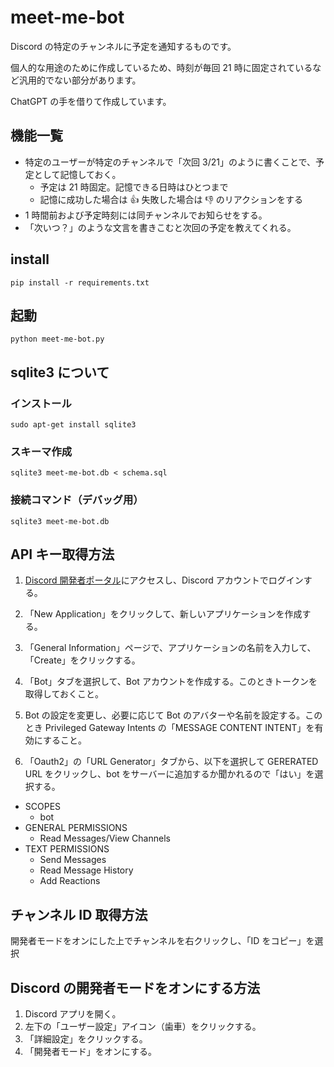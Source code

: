 # meet-me-bot

Discord の特定のチャンネルに予定を通知するものです。

個人的な用途のために作成しているため、時刻が毎回 21 時に固定されているなど汎用的でない部分があります。

ChatGPT の手を借りて作成しています。

## 機能一覧

- 特定のユーザーが特定のチャンネルで「次回 3/21」のように書くことで、予定として記憶しておく。
  - 予定は 21 時固定。記憶できる日時はひとつまで
  - 記憶に成功した場合は 👍 失敗した場合は 👎 のリアクションをする
- 1 時間前および予定時刻には同チャンネルでお知らせをする。
- 「次いつ？」のような文言を書きこむと次回の予定を教えてくれる。

## install

```
pip install -r requirements.txt
```

## 起動

```
python meet-me-bot.py
```

## sqlite3 について

### インストール

```
sudo apt-get install sqlite3
```

### スキーマ作成

```
sqlite3 meet-me-bot.db < schema.sql
```

### 接続コマンド（デバッグ用）

```
sqlite3 meet-me-bot.db
```

## API キー取得方法

1. [Discord 開発者ポータル](https://discord.com/developers/applications)にアクセスし、Discord アカウントでログインする。

2. 「New Application」をクリックして、新しいアプリケーションを作成する。

3. 「General Information」ページで、アプリケーションの名前を入力して、「Create」をクリックする。

4. 「Bot」タブを選択して、Bot アカウントを作成する。このときトークンを取得しておくこと。

5. Bot の設定を変更し、必要に応じて Bot のアバターや名前を設定する。このとき Privileged Gateway Intents の「MESSAGE CONTENT INTENT」を有効にすること。

6. 「Oauth2」の「URL Generator」タブから、以下を選択して GERERATED URL をクリックし、bot をサーバーに追加するか聞かれるので「はい」を選択する。

- SCOPES
  - bot
- GENERAL PERMISSIONS
  - Read Messages/View Channels
- TEXT PERMISSIONS
  - Send Messages
  - Read Message History
  - Add Reactions

## チャンネル ID 取得方法

開発者モードをオンにした上でチャンネルを右クリックし、「ID をコピー」を選択

## Discord の開発者モードをオンにする方法

1. Discord アプリを開く。
2. 左下の「ユーザー設定」アイコン（歯車）をクリックする。
3. 「詳細設定」をクリックする。
4. 「開発者モード」をオンにする。
